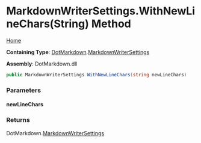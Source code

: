 <a name="_top"></a>

# MarkdownWriterSettings\.WithNewLineChars\(String\) Method

[Home](../../../README.md#_top)

**Containing Type**: [DotMarkdown](../../README.md#_top)\.[MarkdownWriterSettings](../README.md#_top)

**Assembly**: DotMarkdown\.dll

```csharp
public MarkdownWriterSettings WithNewLineChars(string newLineChars)
```

### Parameters

#### newLineChars

### Returns

DotMarkdown\.[MarkdownWriterSettings](../README.md#_top)

